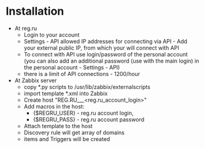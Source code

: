 # Installation

- At reg.ru
  - Login to your account
  - Settings - API allowed IP addresses for connecting via API - Add your external public IP, from which your will connect with API
  - To connect with API use login/password of the personal account (you can also add an additional password (use with the main login) in the personal account - Settings - API)
  - there is a limit of API connections - 1200/hour
- At Zabbix server
  - copy *.py scripts to /usr/lib/zabbix/externalscripts
  - import template *.xml into Zabbix
  - Create host "REG.RU___<reg.ru_account_login>"
  - Add macros in the host:
    - {$REGRU_USER} - reg.ru account login,
    - {$REGRU_PASS} - reg.ru account password
  - Attach template to the host
  - Discovery rule will get array of domains
  - items and Triggers will be created
